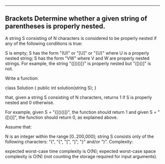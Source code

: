 ﻿------------------------------
Brackets
Determine whether a given string of parentheses is properly nested.
------------------------------

A string S consisting of N characters is considered to be properly nested if any of the following conditions is true:

S is empty;
S has the form "(U)" or "[U]" or "{U}" where U is a properly nested string;
S has the form "VW" where V and W are properly nested strings.
For example, the string "{[()()]}" is properly nested but "([)()]" is not.

Write a function:

class Solution { public int solution(string S); }

that, given a string S consisting of N characters, returns 1 if S is properly nested and 0 otherwise.

For example, given S = "{[()()]}", the function should return 1 and given S = "([)()]", the function should return 0, as explained above.

Assume that:

N is an integer within the range [0..200,000];
string S consists only of the following characters: "(", "{", "[", "]", "}" and/or ")".
Complexity:

expected worst-case time complexity is O(N);
expected worst-case space complexity is O(N) (not counting the storage required for input arguments).